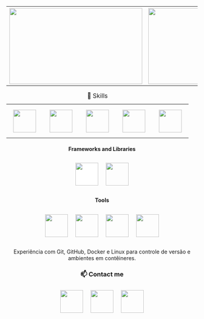 <div align="center">

<table>
  <tbody>
    <tr>
      <th>
          <a href="https://github.com/gabriecgaldino">
            <img src="https://github-readme-stats.vercel.app/api?username=gabriecgaldino&show_icons=true&theme=radical" style="height: 200px; width: 350px;"/>
          </a>
      </th>
      <th>
          <a href="https://github.com/gabriecgaldino">
            <img src="https://github-readme-stats.vercel.app/api/top-langs/?username=gabriecgaldino&layout=compact&theme=radical" style="height: 200px; width: 300px;"/>
          </a>
      </th>
    </tr>
  </tbody>
</table>

<table>
  <caption>🚀 Skills</caption>
  <thead>
    <tbody>
      <th><img src="https://cdn.jsdelivr.net/gh/devicons/devicon/icons/python/python-original.svg" width="60" height="60" style="margin: 10px;"/></th>
      <th><img src="https://cdn.jsdelivr.net/gh/devicons/devicon/icons/javascript/javascript-original.svg" width="60" height="60" style="margin: 10px;"/></th>
      <th><img src="https://cdn.jsdelivr.net/gh/devicons/devicon/icons/mysql/mysql-original.svg" width="60" height="60" style="margin: 10px;"/></th>
      <th><img src="https://cdn.jsdelivr.net/gh/devicons/devicon/icons/html5/html5-original.svg" width="60" height="60" style="margin: 10px;"/></th>
      <th><img src="https://cdn.jsdelivr.net/gh/devicons/devicon/icons/css3/css3-original.svg" width="60" height="60" style="margin: 10px;"/></th>
    </tbody>
  </thead>
</table>

#### Frameworks and Libraries
<div style="display: flex; flex-wrap: wrap; justify-content: center; margin-bottom: 20px;">
  <img src="https://cdn.jsdelivr.net/gh/devicons/devicon/icons/django/django-plain.svg" width="60" height="60" style="margin: 10px; background:white;"/>
  <img src="https://cdn.jsdelivr.net/gh/devicons/devicon/icons/bootstrap/bootstrap-plain.svg" width="60" height="60" style="margin: 10px;"/>
</div>

#### Tools
<div style="display: flex; flex-wrap: wrap; justify-content: center; margin-bottom: 20px;">
  <img src="https://cdn.jsdelivr.net/gh/devicons/devicon/icons/git/git-original.svg" width="60" height="60" style="margin: 10px;"/>
  <img src="https://cdn.jsdelivr.net/gh/devicons/devicon/icons/github/github-original.svg" width="60" height="60" style="margin: 10px;"/>
  <img src="https://cdn.jsdelivr.net/gh/devicons/devicon/icons/docker/docker-original.svg" width="60" height="60" style="margin: 10px;"/>
  <img src="https://cdn.jsdelivr.net/gh/devicons/devicon/icons/linux/linux-original.svg" width="60" height="60" style="margin: 10px;"/>
</div>

<p>Experiência com Git, GitHub, Docker e Linux para controle de versão e ambientes em contêineres.</p>

### 📫 Contact me

<div style="display: flex; justify-content: center; margin-bottom: 20px;">
  <a href="https://www.linkedin.com/in/seu-usuario" target="_blank">
      <img src="https://cdn.jsdelivr.net/gh/devicons/devicon/icons/linkedin/linkedin-original.svg" width="60" height="60" style="margin: 10px;"/>
  </a>
  
  <a href="mailto:seu-email@exemplo.com">
      <img src="https://img.icons8.com/ios-glyphs/30/000000/email.png" width="60" height="60" style="margin: 10px;"/>
  </a>
  
  <a href="https://www.instagram.com/seu-usuario" target="_blank">
      <img src="https://cdn.jsdelivr.net/gh/devicons/devicon/icons/instagram/instagram-original.svg" width="60" height="60" style="margin: 10px;"/>
  </a>
</div>


</div>
